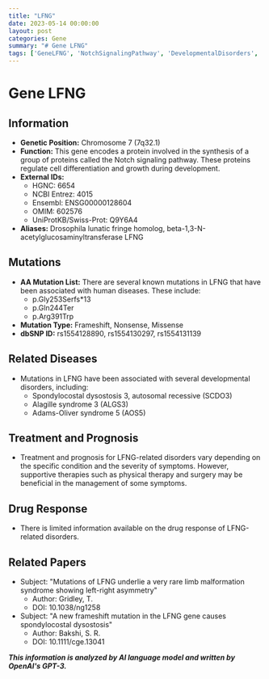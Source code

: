 ```yaml
---
title: "LFNG"
date: 2023-05-14 00:00:00
layout: post
categories: Gene
summary: "# Gene LFNG"
tags: ['GeneLFNG', 'NotchSignalingPathway', 'DevelopmentalDisorders', 'SCDO3', 'ALGS3', 'AOS5', 'SupportiveTherapies', 'LFNGMutations']
---
```


# Gene LFNG

## Information
- **Genetic Position:** Chromosome 7 (7q32.1)
- **Function:** This gene encodes a protein involved in the synthesis of a group of proteins called the Notch signaling pathway. These proteins regulate cell differentiation and growth during development.
- **External IDs:** 
    - HGNC: 6654
    - NCBI Entrez: 4015
    - Ensembl: ENSG00000128604
    - OMIM: 602576
    - UniProtKB/Swiss-Prot: Q9Y6A4
- **Aliases:** Drosophila lunatic fringe homolog, beta-1,3-N-acetylglucosaminyltransferase LFNG

## Mutations
- **AA Mutation List:** There are several known mutations in LFNG that have been associated with human diseases. These include:
    - p.Gly253Serfs*13
    - p.Gln244Ter
    - p.Arg391Trp
- **Mutation Type:** Frameshift, Nonsense, Missense
- **dbSNP ID:** rs1554128890, rs1554130297, rs1554131139

## Related Diseases
- Mutations in LFNG have been associated with several developmental disorders, including:
    - Spondylocostal dysostosis 3, autosomal recessive (SCDO3)
    - Alagille syndrome 3 (ALGS3)
    - Adams-Oliver syndrome 5 (AOS5)

## Treatment and Prognosis
- Treatment and prognosis for LFNG-related disorders vary depending on the specific condition and the severity of symptoms. However, supportive therapies such as physical therapy and surgery may be beneficial in the management of some symptoms.

## Drug Response
- There is limited information available on the drug response of LFNG-related disorders.

## Related Papers
- Subject: "Mutations of LFNG underlie a very rare limb malformation syndrome showing left-right asymmetry"
    - Author: Gridley, T.
    - DOI: 10.1038/ng1258 
- Subject: "A new frameshift mutation in the LFNG gene causes spondylocostal dysostosis"
    - Author: Bakshi, S. R.
    - DOI: 10.1111/cge.13041

**_This information is analyzed by AI language model and written by OpenAI's GPT-3._**
